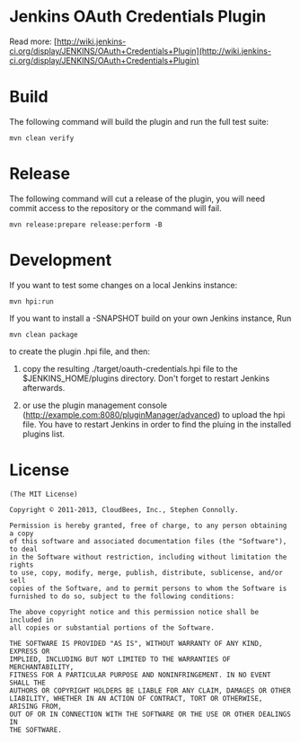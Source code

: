 Jenkins OAuth Credentials Plugin
=====================

Read more: [http://wiki.jenkins-ci.org/display/JENKINS/OAuth+Credentials+Plugin](http://wiki.jenkins-ci.org/display/JENKINS/OAuth+Credentials+Plugin)

# Build

The following command will build the plugin and run the full test suite:

    mvn clean verify

# Release

The following command will cut a release of the plugin, you will need commit access to the repository
or the command will fail.

    mvn release:prepare release:perform -B

# Development

If you want to test some changes on a local Jenkins instance:

    mvn hpi:run


If you want to install a -SNAPSHOT build on your own Jenkins instance, Run

	mvn clean package

to create the plugin .hpi file, and then:

1. copy the resulting ./target/oauth-credentials.hpi file to the $JENKINS_HOME/plugins directory. Don't forget to restart Jenkins afterwards.

2. or use the plugin management console (http://example.com:8080/pluginManager/advanced) to upload the hpi file. You have to restart Jenkins in order to find the pluing in the installed plugins list.


# License

	(The MIT License)

    Copyright © 2011-2013, CloudBees, Inc., Stephen Connolly.

    Permission is hereby granted, free of charge, to any person obtaining a copy
    of this software and associated documentation files (the "Software"), to deal
    in the Software without restriction, including without limitation the rights
    to use, copy, modify, merge, publish, distribute, sublicense, and/or sell
    copies of the Software, and to permit persons to whom the Software is
    furnished to do so, subject to the following conditions:

    The above copyright notice and this permission notice shall be included in
    all copies or substantial portions of the Software.

    THE SOFTWARE IS PROVIDED "AS IS", WITHOUT WARRANTY OF ANY KIND, EXPRESS OR
    IMPLIED, INCLUDING BUT NOT LIMITED TO THE WARRANTIES OF MERCHANTABILITY,
    FITNESS FOR A PARTICULAR PURPOSE AND NONINFRINGEMENT. IN NO EVENT SHALL THE
    AUTHORS OR COPYRIGHT HOLDERS BE LIABLE FOR ANY CLAIM, DAMAGES OR OTHER
    LIABILITY, WHETHER IN AN ACTION OF CONTRACT, TORT OR OTHERWISE, ARISING FROM,
    OUT OF OR IN CONNECTION WITH THE SOFTWARE OR THE USE OR OTHER DEALINGS IN
    THE SOFTWARE.
